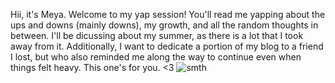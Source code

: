 Hii, it's Meya. Welcome to my yap session! You'll read me yapping about the ups and downs (mainly downs), my growth, and all the random thoughts in between. I'll be dicussing about my summer, as there is a lot that I took away from it. Additionally, I want to dedicate a portion of my blog to a friend I lost, but who also reminded me along the way to continue even when things felt heavy. This one's for you. <3
<img src="/blog/images/Cats.jpg" alt="smth">

